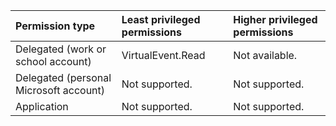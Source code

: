 |Permission type|Least privileged permissions|Higher privileged permissions|
|:---|:---|:---|
|Delegated (work or school account)|VirtualEvent.Read|Not available.|
|Delegated (personal Microsoft account)|Not supported.|Not supported.|
|Application|Not supported.|Not supported.|